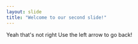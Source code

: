 ```yaml
---
layout: slide
title: "Welcome to our second slide!"
---
```

Yeah that's not right
Use the left arrow to go back!
